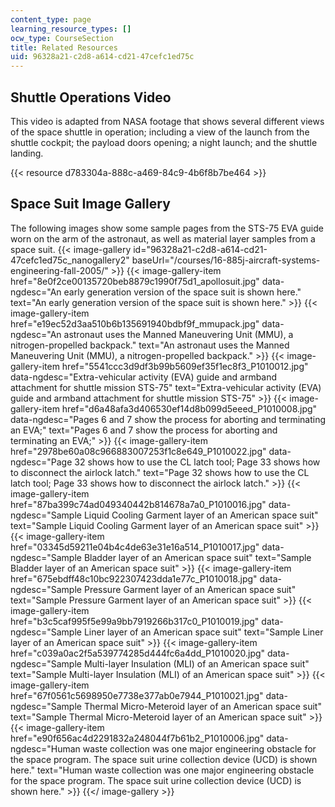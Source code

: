 ```yaml
---
content_type: page
learning_resource_types: []
ocw_type: CourseSection
title: Related Resources
uid: 96328a21-c2d8-a614-cd21-47cefc1ed75c
---
```


Shuttle Operations Video
------------------------

This video is adapted from NASA footage that shows several different views of the space shuttle in operation; including a view of the launch from the shuttle cockpit; the payload doors opening; a night launch; and the shuttle landing.

{{< resource d783304a-888c-a469-84c9-4b6f8b7be464 >}}

Space Suit Image Gallery
------------------------

The following images show some sample pages from the STS-75 EVA guide worn on the arm of the astronaut, as well as material layer samples from a space suit.
{{< image-gallery id="96328a21-c2d8-a614-cd21-47cefc1ed75c_nanogallery2" baseUrl="/courses/16-885j-aircraft-systems-engineering-fall-2005/" >}}
{{< image-gallery-item href="8e0f2ce00135720beb8879c1990f75d1_apollosuit.jpg" data-ngdesc="An early generation version of the space suit is shown here." text="An early generation version of the space suit is shown here." >}}
{{< image-gallery-item href="e19ec52d3aa510b6b135691940bdbf9f_mmupack.jpg" data-ngdesc="An astronaut uses the Manned Maneuvering Unit (MMU), a nitrogen-propelled backpack." text="An astronaut uses the Manned Maneuvering Unit (MMU), a nitrogen-propelled backpack." >}}
{{< image-gallery-item href="5541ccc3d9df3b99b5609ef35f1ec8f3_P1010012.jpg" data-ngdesc="Extra-vehicular activity (EVA) guide and armband attachment for shuttle mission STS-75" text="Extra-vehicular activity (EVA) guide and armband attachment for shuttle mission STS-75" >}}
{{< image-gallery-item href="d6a48afa3d406530ef14d8b099d5eeed_P1010008.jpg" data-ngdesc="Pages 6 and 7 show the process for aborting and terminating an EVA;" text="Pages 6 and 7 show the process for aborting and terminating an EVA;" >}}
{{< image-gallery-item href="2978be60a08c966883007253f1c8e649_P1010022.jpg" data-ngdesc="Page 32 shows how to use the CL latch tool; Page 33 shows how to disconnect the airlock latch." text="Page 32 shows how to use the CL latch tool; Page 33 shows how to disconnect the airlock latch." >}}
{{< image-gallery-item href="87ba399c74ad049340442b814678a7a0_P1010016.jpg" data-ngdesc="Sample Liquid Cooling Garment layer of an American space suit" text="Sample Liquid Cooling Garment layer of an American space suit" >}}
{{< image-gallery-item href="03345d59211e04b4c4de63e31e16a514_P1010017.jpg" data-ngdesc="Sample Bladder layer of an American space suit" text="Sample Bladder layer of an American space suit" >}}
{{< image-gallery-item href="675ebdff48c10bc922307423dda1e77c_P1010018.jpg" data-ngdesc="Sample Pressure Garment layer of an American space suit" text="Sample Pressure Garment layer of an American space suit" >}}
{{< image-gallery-item href="b3c5caf995f5e99a9bb7919266b317c0_P1010019.jpg" data-ngdesc="Sample Liner layer of an American space suit" text="Sample Liner layer of an American space suit" >}}
{{< image-gallery-item href="c039a0ac2f5a539774285d444fc6a4dd_P1010020.jpg" data-ngdesc="Sample Multi-layer Insulation (MLI) of an American space suit" text="Sample Multi-layer Insulation (MLI) of an American space suit" >}}
{{< image-gallery-item href="67f0561c5698950e7738e377ab0e7944_P1010021.jpg" data-ngdesc="Sample Thermal Micro-Meteroid layer of an American space suit" text="Sample Thermal Micro-Meteroid layer of an American space suit" >}}
{{< image-gallery-item href="e90f656ac4d2291832a248044f7b61b2_P1010006.jpg" data-ngdesc="Human waste collection was one major engineering obstacle for the space program. The space suit urine collection device (UCD) is shown here." text="Human waste collection was one major engineering obstacle for the space program. The space suit urine collection device (UCD) is shown here." >}}
{{</ image-gallery >}}
